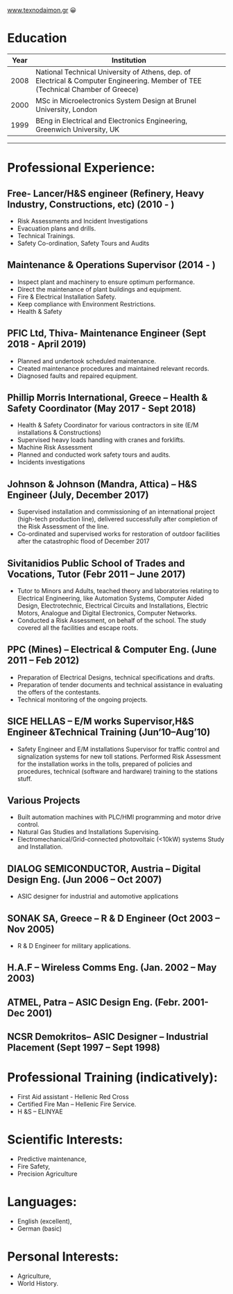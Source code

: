 www.texnodaimon.gr 
:grinning:

# Education
Year | Institution
---- | -------------
2008 | National Technical University of Athens, dep. of Electrical & Computer Engineering. Member of TEE (Technical Chamber of Greece)
2000 | MSc in Microelectronics System Design at Brunel University, London
1999 | BEng in Electrical and Electronics Engineering, Greenwich University, UK
--------------------------------------------------------------------------------------------------
# Professional Experience:
## Free- Lancer/H&S engineer (Refinery, Heavy Industry, Constructions, etc) (2010 - )
- Risk Assessments and Incident Investigations
- Evacuation plans and drills. 
- Technical Trainings.
- Safety Co-ordination, Safety Tours and Audits
## Maintenance & Operations Supervisor (2014 - )
- Inspect plant and machinery to ensure optimum performance.
- Direct the maintenance of plant buildings and equipment. 
- Fire & Electrical Installation Safety.
- Keep compliance with Environment Restrictions.
- Health & Safety
## PFIC Ltd, Thiva- Maintenance Engineer (Sept 2018 - April 2019)
- Planned and undertook scheduled maintenance.
- Created maintenance procedures and maintained relevant records.
- Diagnosed faults and repaired equipment.
## Phillip Morris International, Greece – Health & Safety Coordinator (May 2017 - Sept 2018) 
- Health & Safety Coordinator for various contractors in site (E/M installations & Constructions)
- Supervised heavy loads handling with cranes and forklifts.
- Machine Risk Assessment
- Planned and conducted work safety tours and audits. 
- Incidents investigations
## Johnson & Johnson (Mandra, Attica) – H&S Engineer (July, December 2017)
- Supervised installation and commissioning of an international project (high-tech production line), delivered successfully after completion of the Risk Assessment of the line.
- Co-ordinated and supervised works for restoration of outdoor facilities after the catastrophic flood of December 2017 
## Sivitanidios Public School of Trades and Vocations, Tutor (Febr 2011 – June 2017)
- Tutor to Minors and Adults, teached theory and laboratories relating to Electrical Engineering, like Automation Systems, Computer Aided Design, Electrotechnic, Electrical Circuits and Installations, Electric Motors, Analogue and Digital Electronics, Computer Networks.
- Conducted a Risk Assessment, on behalf of the school. The study covered all the facilities and escape roots. 
## PPC (Mines) – Electrical & Computer Eng. (June 2011 – Feb 2012)
- Preparation of Electrical Designs, technical specifications and drafts.
- Preparation of tender documents and technical assistance in evaluating the offers of the contestants. 
- Technical monitoring of the ongoing projects. 
## SICE HELLAS – E/M works Supervisor,H&S Engineer &Technical Training (Jun‘10–Aug’10)
- Safety Engineer and E/M installations Supervisor for traffic control and signalization systems for new toll stations. Performed Risk Assessment for the installation works in the tolls, prepared of policies and procedures, technical (software and hardware) training to the stations stuff. 
## Various Projects 
- Built automation machines with PLC/HMI programming and motor drive control.
- Natural Gas Studies and Installations Supervising. 
- Electromechanical/Grid-connected photovoltaic (<10kW) systems Study and Installation. 
## DIALOG SEMICONDUCTOR, Austria – Digital Design Eng. (Jun 2006 – Oct 2007)
- ASIC designer for industrial and automotive applications
## SONAK SA, Greece – R & D Engineer (Oct 2003 – Nov 2005)
- R & D Engineer for military applications. 
## H.A.F – Wireless Comms Eng. (Jan. 2002 – May 2003)
## ATMEL, Patra – ASIC Design Eng. (Febr. 2001-Dec 2001)
## NCSR Demokritos– ASIC Designer – Industrial Placement (Sept 1997 – Sept 1998) 
# Professional Training (indicatively):
- First Aid assistant - Hellenic Red Cross
- Certified Fire Man – Hellenic Fire Service.
- H &S – ELINYAE 
# Scientific Interests:
- Predictive maintenance,
- Fire Safety, 
- Precision Agriculture 
# Languages:
  - English (excellent), 
  - German (basic)
# Personal Interests:
- Agriculture, 
- World History.
